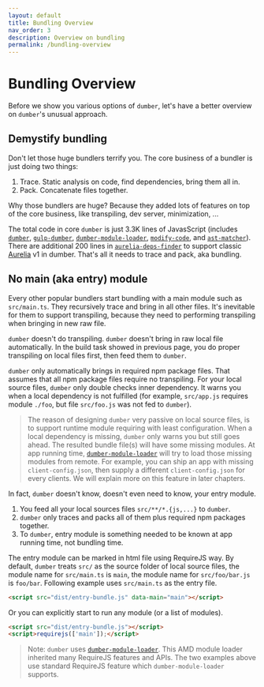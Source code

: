 ```yaml
---
layout: default
title: Bundling Overview
nav_order: 3
description: Overview on bundling
permalink: /bundling-overview
---
```


# Bundling Overview

Before we show you various options of `dumber`, let's have a better overview on `dumber`'s unusual approach.

## Demystify bundling

Don't let those huge bundlers terrify you. The core business of a bundler is just doing two things:

1. Trace. Static analysis on code, find dependencies, bring them all in.
2. Pack. Concatenate files together.

Why those bundlers are huge? Because they added lots of features on top of the core business, like transpiling, dev server, minimization, ...

The total code in core `dumber` is just 3.3K lines of JavasScript (includes [`dumber`](https://github.com/dumberjs/dumber), [`gulp-dumber`](https://github.com/dumberjs/gulp-dumber), [`dumber-module-loader`](https://github.com/dumberjs/dumber-module-loader), [`modify-code`](https://github.com/dumberjs/modify-code), and [`ast-matcher`](https://github.com/dumberjs/ast-matcher)). There are additional 200 lines in [`aurelia-deps-finder`](https://github.com/dumberjs/aurelia-deps-finder) to support classic [Aurelia](https://aurelia.io) v1 in dumber. That's all it needs to trace and pack, aka bundling.

## No main (aka entry) module

Every other popular bundlers start bundling with a main module such as `src/main.ts`. They recursively trace and bring in all other files. It's inevitable for them to support transpiling, because they need to performing transpiling when bringing in new raw file.

`dumber` doesn't do transpiling. `dumber` doesn't bring in raw local file automatically. In the build task showed in previous page, you do proper transpiling on local files first, then feed them to `dumber`.

`dumber` only automatically brings in required npm package files. That assumes that all npm package files require no transpiling. For your local source files, `dumber` only double checks inner dependency. It warns you when a local dependency is not fulfilled (for example, `src/app.js` requires module `./foo`, but file `src/foo.js` was not fed to `dumber`).

> The reason of designing `dumber` very passive on local source files, is to support runtime module requiring with least configuration. When a local dependency is missing, `dumber` only warns you but still goes ahead. The resulted bundle file(s) will have some missing modules. At app running time, [`dumber-module-loader`](https://github.com/dumberjs/dumber-module-loader) will try to load those missing modules from remote. For example, you can ship an app with missing `client-config.json`, then supply a different `client-config.json` for every clients. We will explain more on this feature in later chapters.

In fact, `dumber` doesn't know, doesn't even need to know, your entry module.

1. You feed all your local sources files `src/**/*.{js,...}` to `dumber`.
2. `dumber` only traces and packs all of them plus required npm packages together.
3. To `dumber`, entry module is something needed to be known at app running time, not bundling time.

The entry module can be marked in html file using RequireJS way. By default, `dumber` treats `src/` as the source folder of local source files, the module name for `src/main.ts` is `main`, the module name for `src/foo/bar.js` is `foo/bar`. Following example uses `src/main.ts` as the entry file.

```html
<script src="dist/entry-bundle.js" data-main="main"></script>
```

Or you can explicitly start to run any module (or a list of modules).

```html
<script src="dist/entry-bundle.js"></script>
<script>requirejs(['main']);</script>
```

> Note: `dumber` uses [`dumber-module-loader`](https://github.com/dumberjs/dumber-module-loader). This AMD module loader inherited many RequireJS features and APIs. The two examples above use standard RequireJS feature which `dumber-module-loader` supports.